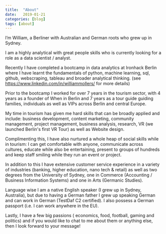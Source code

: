 ```yaml
---
title:  "About"
date:   2019-01-21
categories: [blog]
tags: [about]
---
```

I’m William, a Berliner with Australian and German roots who grew up in Sydney.

I am a highly analytical with great people skills who is currently looking for a role as a data scientist / analyst.

Recently I have completed a bootcamp in data analytics at Ironhack Berlin where I have learnt the fundamentals of python, machine learning, sql, github, webscraping, tableau and broader analytical thinking. (see https://www.linkedin.com/in/williammollers/ for more details)

Prior to the bootcamp I worked for over 7 years in the tourism sector, with 4 years as a founder of When in Berlin and 7 years as a tour guide guiding families, individuals as well as VIPs across Berlin and central Europe.

My time in tourism has given me hard skills that can be broadly applied and include: business development, content marketing, community management, project management, business analysis, research, VR (we launched Berlin's first VR Tour) as well as Website design.

Complimenting this, I have also nurtured a whole heap of social skills while in tourism: I can get comfortable with anyone, communicate across cultures, educate while also be entertaining, present to groups of hundreds and keep staff smiling while they run an event or project.

In addition to this I have extensive customer service experience in a variety of industries (banking, higher education, nano tech & retail) as well as two degrees from the University of Sydney, one in Commerce (Accounting / Business Information Systems) and one in Arts (Germanic Studies).

Language wise I am a native English speaker (I grew up in Sydney, Australia), but due to having a German father I grew up speaking German and can work in German (TestDaf C2 certified). I also possess a German passport (i.e. I can work anywhere in the EU).

Lastly, I have a few big passions ( economics, food, football, gaming and politics) and if you would like to chat to me about them or anything else, then I look forward to your message!
